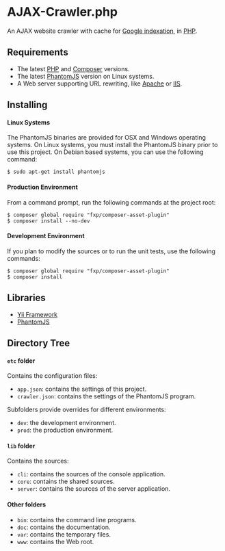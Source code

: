 # AJAX-Crawler.php
An AJAX website crawler with cache for [Google indexation](https://developers.google.com/webmasters/ajax-crawling/docs/specification), in [PHP](https://php.net).

## Requirements
- The latest [PHP](https://php.net) and [Composer](https://getcomposer.org) versions.
- The latest [PhantomJS](http://phantomjs.org) version on Linux systems.
- A Web server supporting URL rewriting, like [Apache](https://httpd.apache.org) or [IIS](http://www.iis.net).

## Installing

#### Linux Systems
The PhantomJS binaries are provided for OSX and Windows operating systems.
On Linux systems, you must install the PhantomJS binary prior to use this project.
On Debian based systems, you can use the following command:

```shell
$ sudo apt-get install phantomjs
```

#### Production Environment
From a command prompt, run the following commands at the project root:

```shell
$ composer global require "fxp/composer-asset-plugin"
$ composer install --no-dev
```

#### Development Environment
If you plan to modify the sources or to run the unit tests, use the following commands:

```shell
$ composer global require "fxp/composer-asset-plugin"
$ composer install
```

## Libraries
- [Yii Framework](http://www.yiiframework.com)
- [PhantomJS](http://phantomjs.org)

## Directory Tree

#### `etc` folder
Contains the configuration files:
- `app.json`: contains the settings of this project.
- `crawler.json`: contains the settings of the PhantomJS program.

Subfolders provide overrides for different environments:
- `dev`: the development environment.
- `prod`: the production environment.

#### `lib` folder
Contains the sources:
- `cli`: contains the sources of the console application.
- `core`: contains the shared sources.
- `server`: contains the sources of the server application.

#### Other  folders
- `bin`: contains the command line programs.
- `doc`: contains the documentation.
- `var`: contains the temporary files.
- `www`: contains the Web root.
